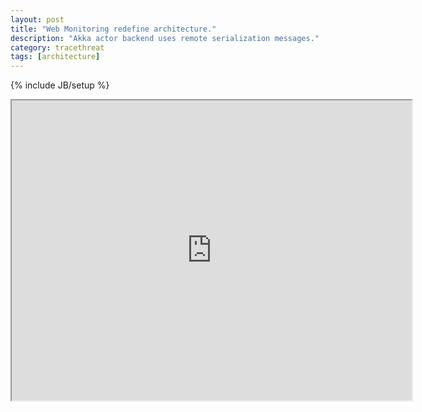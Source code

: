 ```yaml
---
layout: post
title: "Web Monitoring redefine architecture."
description: "Akka actor backend uses remote serialization messages."
category: tracethreat
tags: [architecture]
---
```

{% include JB/setup %}

<iframe src="https://drive.google.com/a/ku.th/file/d/0B_kyfKiSpn22eVpuX2RXRXdmT2M/preview" width="640" height="480"></iframe>
